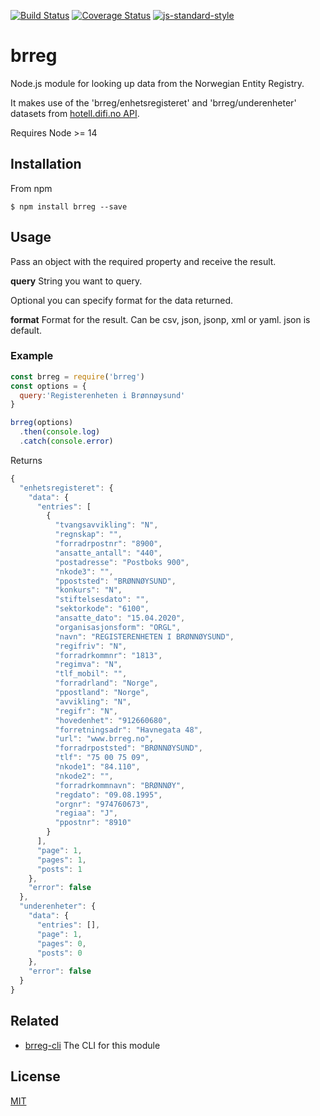 [![Build Status](https://travis-ci.org/zrrrzzt/brreg.svg?branch=master)](https://travis-ci.org/zrrrzzt/brreg)
[![Coverage Status](https://coveralls.io/repos/zrrrzzt/brreg/badge.svg?branch=master&service=github)](https://coveralls.io/github/zrrrzzt/brreg?branch=master)
[![js-standard-style](https://img.shields.io/badge/code%20style-standard-brightgreen.svg?style=flat)](https://github.com/feross/standard)

# brreg

Node.js module for looking up data from the Norwegian Entity Registry.

It makes use of the 'brreg/enhetsregisteret' and 'brreg/underenheter' datasets from [hotell.difi.no API](https://hotell.difi.no/api).

Requires Node >= 14

## Installation

From npm

```
$ npm install brreg --save
```

## Usage

Pass an object with the required property and receive the result.

**query** String you want to query.

Optional you can specify format for the data returned.

**format** Format for the result. Can be csv, json, jsonp, xml or yaml. json is default.

### Example

```JavaScript
const brreg = require('brreg')
const options = {
  query:'Registerenheten i Brønnøysund'
}

brreg(options)
  .then(console.log)
  .catch(console.error)
```

Returns

```JavaScript
{
  "enhetsregisteret": {
    "data": {
      "entries": [
        {
          "tvangsavvikling": "N",
          "regnskap": "",
          "forradrpostnr": "8900",
          "ansatte_antall": "440",
          "postadresse": "Postboks 900",
          "nkode3": "",
          "ppoststed": "BRØNNØYSUND",
          "konkurs": "N",
          "stiftelsesdato": "",
          "sektorkode": "6100",
          "ansatte_dato": "15.04.2020",
          "organisasjonsform": "ORGL",
          "navn": "REGISTERENHETEN I BRØNNØYSUND",
          "regifriv": "N",
          "forradrkommnr": "1813",
          "regimva": "N",
          "tlf_mobil": "",
          "forradrland": "Norge",
          "ppostland": "Norge",
          "avvikling": "N",
          "regifr": "N",
          "hovedenhet": "912660680",
          "forretningsadr": "Havnegata 48",
          "url": "www.brreg.no",
          "forradrpoststed": "BRØNNØYSUND",
          "tlf": "75 00 75 09",
          "nkode1": "84.110",
          "nkode2": "",
          "forradrkommnavn": "BRØNNØY",
          "regdato": "09.08.1995",
          "orgnr": "974760673",
          "regiaa": "J",
          "ppostnr": "8910"
        }
      ],
      "page": 1,
      "pages": 1,
      "posts": 1
    },
    "error": false
  },
  "underenheter": {
    "data": {
      "entries": [],
      "page": 1,
      "pages": 0,
      "posts": 0
    },
    "error": false
  }
}
```

## Related

- [brreg-cli](https://github.com/zrrrzzt/brreg-cli) The CLI for this module

## License

[MIT](LICENSE)
